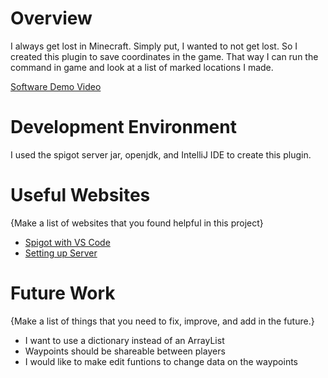 # Overview
I always get lost in Minecraft. Simply put, I wanted to not get lost. So I created this plugin to save coordinates in the game. That way I can run the command in game and look at a list of marked locations I made.

[Software Demo Video](https://youtu.be/PqTil18cHHE)

# Development Environment
I used the spigot server jar, openjdk, and IntelliJ IDE to create this plugin.

# Useful Websites
{Make a list of websites that you found helpful in this project}
* [Spigot with VS Code](https://www.spigotmc.org/wiki/creating-a-blank-spigot-plugin-in-vs-code/)
* [Setting up Server](https://minecraft.fandom.com/wiki/Tutorials/Setting_up_a_server)

# Future Work

{Make a list of things that you need to fix, improve, and add in the future.}
* I want to use a dictionary instead of an ArrayList
* Waypoints should be shareable between players
* I would like to make edit funtions to change data on the waypoints